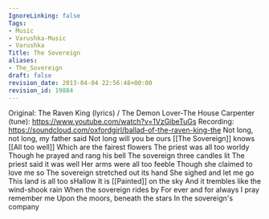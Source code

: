 ```yaml
---
IgnoreLinking: false
Tags:
- Music
- Varushka-Music
- Varushka
Title: The Sovereign
aliases:
- The_Sovereign
draft: false
revision_date: 2013-04-04 22:56:48+00:00
revision_id: 19884
---
```


Original: The Raven King (lyrics) / The Demon Lover-The House Carpenter (tune): https://www.youtube.com/watch?v=1VzGibeTuGs
Recording: https://soundcloud.com/oxfordgirl/ballad-of-the-raven-king-the
Not long, not long, my father said
Not long will you be ours
[[The Sovereign]] knows [[All too well]]
Which are the fairest flowers
The priest was all too worldy
Though he prayed and rang his bell
The sovereign three candles lit
The priest said it was well
Her arms were all too feeble
Though she claimed to love me so
The sovereign stretched out its hand
She sighed and let me go
This land is all too sHallow
It is [[Painted]] on the sky
And it trembles like the wind-shook rain
When the sovereign rides by
For ever and for always
I pray remember me
Upon the moors, beneath the stars
In the sovereign's company
